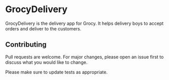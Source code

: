 # GrocyDelivery
GrocyDelivery is the delivery app for Grocy. It helps delivery boys to accept orders and deliver to the customers.

## Contributing
Pull requests are welcome. For major changes, please open an issue first to discuss what you would like to change.

Please make sure to update tests as appropriate.

